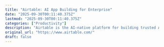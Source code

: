 ```yaml
---
title: "Airtable: AI App Building for Enterprise"
date: "2025-09-30T00:11:40.375Z"
lastmod: "2025-09-30T00:11:40.375Z"
categories: ["Productivity"]
description: "Airtable is the AI-native platform for building trusted AI apps to accelerate business operations and deploy embedded AI agents at enterprise scale."
original_url: "https://www.airtable.com/"
draft: false
---
```

